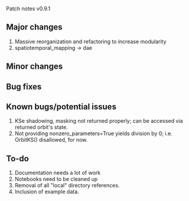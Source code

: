 Patch notes v0.9.1 

Major changes
-------------
1. Massive reorganization and refactoring to increase modularity 
2. spatiotemporal_mapping -> dae


Minor changes
-------------

Bug fixes
---------


Known bugs/potential issues
------------------
1. KSe shadowing, masking not returned properly; can be accessed via returned orbit's state.
2. Not providing nonzero_parameters=True yields division by 0; i.e. OrbitKS() disallowed, for now.

To-do
-----
1. Documentation needs a lot of work
2. Notebooks need to be cleaned up
3. Removal of all "local" directory references.
4. Inclusion of example data. 